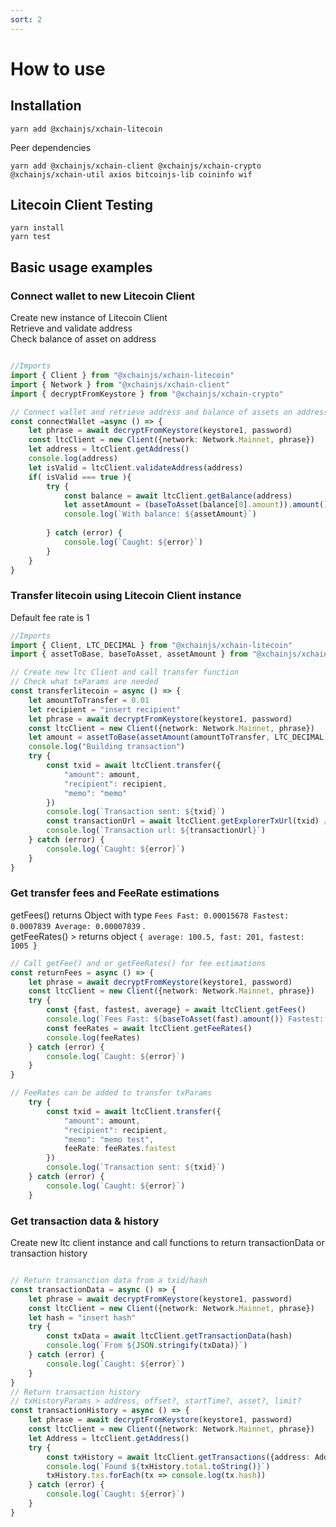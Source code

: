 ```yaml
---
sort: 2
---
```


# How to use

## Installation

```
yarn add @xchainjs/xchain-litecoin
```
Peer dependencies

```
yarn add @xchainjs/xchain-client @xchainjs/xchain-crypto @xchainjs/xchain-util axios bitcoinjs-lib coininfo wif
```

## Litecoin Client Testing

```
yarn install
yarn test
```

## Basic usage examples

### Connect wallet to new Litecoin Client
Create new instance of Litecoin Client\
Retrieve and validate address\
Check balance of asset on address

```ts

//Imports 
import { Client } from "@xchainjs/xchain-litecoin"
import { Network } from "@xchainjs/xchain-client"
import { decryptFromKeystore } from "@xchainjs/xchain-crypto"

// Connect wallet and retrieve address and balance of assets on address
const connectWallet =async () => {
    let phrase = await decryptFromKeystore(keystore1, password)
    const ltcClient = new Client({network: Network.Mainnet, phrase})
    let address = ltcClient.getAddress()
    console.log(address)
    let isValid = ltcClient.validateAddress(address)
    if( isValid === true ){
        try {
            const balance = await ltcClient.getBalance(address)
            let assetAmount = (baseToAsset(balance[0].amount)).amount()
            console.log(`With balance: ${assetAmount}`)
    
        } catch (error) {
            console.log(`Caught: ${error}`)
        }
    }
}

```

### Transfer litecoin using Litecoin Client instance

Default fee rate is 1 

```ts
//Imports
import { Client, LTC_DECIMAL } from "@xchainjs/xchain-litecoin"
import { assetToBase, baseToAsset, assetAmount } from "@xchainjs/xchain-util"

// Create new ltc Client and call transfer function
// Check what txParams are needed
const transferlitecoin = async () => {
    let amountToTransfer = 0.01
    let recipient = "insert recipient"
    let phrase = await decryptFromKeystore(keystore1, password)
    const ltcClient = new Client({network: Network.Mainnet, phrase})
    let amount = assetToBase(assetAmount(amountToTransfer, LTC_DECIMAL))
    console.log("Building transaction")
    try {
        const txid = await ltcClient.transfer({
            "amount": amount,
            "recipient": recipient,
            "memo": "memo"         
        })
        console.log(`Transaction sent: ${txid}`)
        const transactionUrl = await ltcClient.getExplorerTxUrl(txid) // returns url for tx
        console.log(`Transaction url: ${transactionUrl}`)
    } catch (error) {
        console.log(`Caught: ${error}`)
    }
}

```

### Get transfer fees and FeeRate estimations

getFees() returns Object with type <Fees> `Fees Fast: 0.00015678 Fastest: 0.0007839 Average: 0.00007839` .\
getFeeRates() > returns object `{ average: 100.5, fast: 201, fastest: 1005 }`

```ts
// Call getFee() and or getFeeRates() for fee estimations
const returnFees = async () => {
    let phrase = await decryptFromKeystore(keystore1, password)
    const ltcClient = new Client({network: Network.Mainnet, phrase})
    try {
        const {fast, fastest, average} = await ltcClient.getFees()
        console.log(`Fees Fast: ${baseToAsset(fast).amount()} Fastest: ${baseToAsset(fastest).amount()} Average: ${baseToAsset(average).amount()}`)
        const feeRates = await ltcClient.getFeeRates()
        console.log(feeRates)
    } catch (error) {
        console.log(`Caught: ${error}`)
    }
}

// FeeRates can be added to transfer txParams 
    try {
        const txid = await ltcClient.transfer({
            "amount": amount,
            "recipient": recipient,
            "memo": "memo test",
            feeRate: feeRates.fastest
        })
        console.log(`Transaction sent: ${txid}`)
    } catch (error) {
        console.log(`Caught: ${error}`)
    }
```
### Get transaction data & history

Create new ltc client instance and call functions to return transactionData
or transaction history 

```ts

// Return transanction data from a txid/hash
const transactionData = async () => {
    let phrase = await decryptFromKeystore(keystore1, password)
    const ltcClient = new Client({network: Network.Mainnet, phrase})
    let hash = "insert hash"
    try {
        const txData = await ltcClient.getTransactionData(hash)
        console.log(`From ${JSON.stringify(txData)}`)
    } catch (error) {
        console.log(`Caught: ${error}`)
    }
}
// Return transaction history
// txHistoryParams > address, offset?, startTime?, asset?, limit?
const transactionHistory = async () => {
    let phrase = await decryptFromKeystore(keystore1, password)
    const ltcClient = new Client({network: Network.Mainnet, phrase})
    let Address = ltcClient.getAddress()
    try {
        const txHistory = await ltcClient.getTransactions({address: Address, limit: 4})
        console.log(`Found ${txHistory.total.toString()}`)
        txHistory.txs.forEach(tx => console.log(tx.hash))
    } catch (error) {
        console.log(`Caught: ${error}`)
    }
}

```